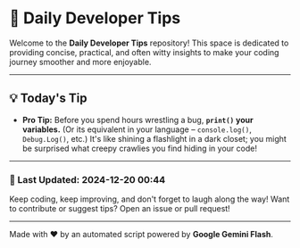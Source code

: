 
# 🌟 Daily Developer Tips

Welcome to the **Daily Developer Tips** repository! This space is dedicated to providing concise, practical, and often witty insights to make your coding journey smoother and more enjoyable.

---

## 💡 Today's Tip

- **Pro Tip:**  Before you spend hours wrestling a bug,  **`print()` your variables.** (Or its equivalent in your language – `console.log()`, `Debug.Log()`, etc.)  It's like shining a flashlight in a dark closet; you might be surprised what creepy crawlies you find hiding in your code!

---

### 📅 Last Updated: 2024-12-20 00:44

Keep coding, keep improving, and don't forget to laugh along the way! Want to contribute or suggest tips? Open an issue or pull request!

---

Made with ❤️ by an automated script powered by **Google Gemini Flash**.
